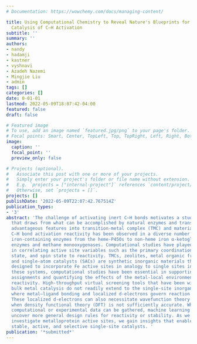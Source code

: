 ```yaml
---
# Documentation: https://wowchemy.com/docs/managing-content/

title: Using Computational Chemistry to Reveal Nature's Blueprints for Single-Site
  Catalysis of C–H Activation
subtitle: ''
summary: ''
authors:
- nandy
- hadamji
- kastner
- vyshnavi
- Azadeh Nazemi
- Mingjie Liu
- admin
tags: []
categories: []
date: 0-01-01
lastmod: 2022-05-09T18:07:42-04:00
featured: false
draft: false

# Featured image
# To use, add an image named `featured.jpg/png` to your page's folder.
# Focal points: Smart, Center, TopLeft, Top, TopRight, Left, Right, BottomLeft, Bottom, BottomRight.
image:
  caption: ''
  focal_point: ''
  preview_only: false

# Projects (optional).
#   Associate this post with one or more of your projects.
#   Simply enter your project's folder or file name without extension.
#   E.g. `projects = ["internal-project"]` references `content/project/deep-learning/index.md`.
#   Otherwise, set `projects = []`.
projects: []
publishDate: '2022-05-09T22:07:42.767514Z'
publication_types:
- '3'
abstract: 'The challenge of activating inert C–H bonds motivates a study of catalysts
  that draws from what can be accomplished by natural enzymes and translates these
  advantageous features into transition-metal complex (TMC) and material mimics. Inert
  C–H bond activation reactivity has been observed in a diverse number of predominantly
  iron-containing enzymes from the heme-P450s to non-heme iron α-ketoglutarate-dependent
  enzymes and methane monooxygenases. Computational studies have played a key role
  in correlating active site variables such as the primary coordination sphere, oxidation
  state, and spin state to reactivity. TMCs, zeolites, metal organic frameworks (MOFs),
  and single-atom catalysts (SACs) are synthetic inorganic materials that have been
  designed to incorporate Fe active sites in analogy to single sites in enzymes. In
  these systems, computational studies have been essential in supporting spectroscopic
  assignments and quantifying the effects of the metal-local environment on C–H bond
  reactivity. High-throughput virtual screening tools that have been widely used for
  bulk metal catalysis do not readily extend to the single-site inorganic catalysts
  where metal–ligand bonding and localized d-electrons govern reaction energetics.
  These localized d-electrons can also necessitate wavefunction theory calculations
  when density functional theory (DFT) is not sufficiently accurate. Where sufficient
  computational or experimental data can be gathered, machine learning has helped
  uncover more general design rules for reactivity or stability. As we continue to
  investigate metalloprotein active sites, we gain insights that enable us to design
  stable, active, and selective single-site catalysts. '
publication: '*submitted*'
---
```

